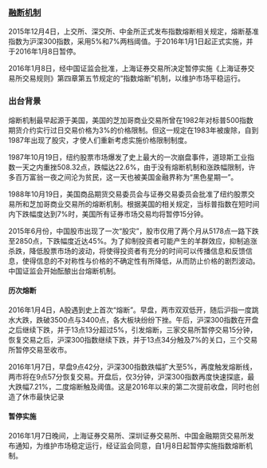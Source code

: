### [融断机制](http://baike.baidu.com/item/%E7%86%94%E6%96%AD%E6%9C%BA%E5%88%B6)
2015年12月4日，上交所、深交所、中金所正式发布指数熔断相关规定，熔断基准指数为沪深300指数，采用5%和7%两档阈值。于2016年1月1日起正式实施，并于2016年1月8日暂停。

2016年1月8日，经中国证监会批准，上海证券交易所决定暂停实施《上海证券交易所交易规则》第四章第五节规定的“指数熔断”机制，以维护市场平稳运行。
### 出台背景
熔断机制最早起源于美国，美国的芝加哥商业交易所曾在1982年对标普500指数期货介约实行过日交易价格为3%的价格限制。但这一规定在1983年被废除，自到1987年出现了股灾，才使人们重新考虑实施价格限制制度。

1987年10月19日，纽约股票市场爆发了史上最大的一次崩盘事件，道琼斯工业指数一天之内重挫508.32点，跌幅达22.6%，由于没有熔断机制和涨跌幅限制，许多百万富翁一夜之间沦为贫民，这一天也被美国金融界称为“黑色星期一”。

1988年10月19日，美国商品期货交易委员会与证券交易委员会批准了纽约股票交易所和芝加哥商业交易所的熔断机制。根据美国的相关规定，当标普指数在短时间内下跌幅度达到7%时，美国所有证券市场交易均将暂停15分钟。

2015年6月份，中国股市出现了一次“股灾”，股市仅用了两个月从5178点一路下跌至2850点，下跌幅度近达45%。为了抑制投资者可能产生的羊群效应，抑制追涨杀跌，降低股票市场的波动，将使得投资者有充分的时间可以传播信息和反馈信息，使得信息的不对称性与价格的不确定性有所降低，从而防止价格的剧烈波动。中国证监会开始酝酿出台熔断机制。

#### 历次熔断
2016年1月4日，A股遇到史上首次“熔断”。早盘，两市双双低开，随后沪指一度跳水大跌，跌破3500点与3400点，各大板块纷纷下挫。午后，沪深300指数在开盘之后继续下跌，并于13点13分超过5%，引发熔断，三家交易所暂停交易15分钟，恢复交易之后，沪深300指数继续下跌，并于13点34分触及7%的关口，三个交易所暂停交易至收市。

2016年1月7日，早盘9点42分，沪深300指数跌幅扩大至5%，再度触发熔断线，两市将在9点57分恢复交易。开盘后，仅3分钟，沪深300指数再度快速探底，最大跌幅7.21%，二度熔断触及阈值。这是2016年以来的第二次提前收盘，同时也创造了休市最快记录

#### 暂停实施
2016年1月7日晚间，上海证券交易所、深圳证券交易所、中国金融期货交易所发布通知，为维护市场稳定运行，经证监会同意，自1月8日起暂停实施指数熔断机制。
